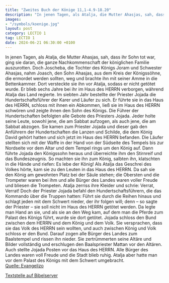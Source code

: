 ```yaml
---
title: "Zweites Buch der Könige 11,1-4.9-18.20"
description: "In jenen Tagen, als Atalja, die Mutter Ahasjas, sah, dass ihr Sohn tot war, ging sie daran, die ganze Nachkommenschaft der königlichen Familie auszurotten. Doch Joscheba, die Tochter des Königs Joram und Schwester Ahasjas, nahm Joasch, den Sohn Ahasjas, aus dem Kreis der Königssö...."
images:
- "/symbols/koenige.jpg"
layout: post
category: LECTIO 1
tag: LECTIO 1
date: 2024-06-21 06:30:00 +0100
---
```

In jenen Tagen, als Atalja, die Mutter Ahasjas, sah, dass ihr Sohn tot war, ging sie daran, die ganze Nachkommenschaft der königlichen Familie auszurotten.
Doch Joscheba, die Tochter des Königs Joram und Schwester Ahasjas, nahm Joasch, den Sohn Ahasjas, aus dem Kreis der Königssöhne, die ermordet werden sollten, weg und brachte ihn mit seiner Amme in die Bettenkammer.<!--more--> Dort versteckte sie ihn vor Atalja, sodass er nicht getötet wurde.
Er blieb sechs Jahre bei ihr im Haus des HERRN verborgen, während Atalja das Land regierte.
Im siebten Jahr bestellte der Priester Jojada die Hundertschaftsführer der Karer und Läufer zu sich. Er führte sie in das Haus des HERRN, schloss mit ihnen ein Abkommen, ließ sie im Haus des HERRN schwören und zeigte ihnen den Sohn des Königs.
Die Führer der Hundertschaften befolgten alle Gebote des Priesters Jojada. Jeder holte seine Leute, sowohl jene, die am Sabbat aufzogen, als auch jene, die am Sabbat abzogen. Sie kamen zum Priester Jojada
und dieser gab den Anführern der Hundertschaften die Lanzen und Schilde, die dem König David gehört hatten und sich jetzt im Haus des HERRN befanden.
Die Läufer stellten sich mit der Waffe in der Hand von der Südseite des Tempels bis zur Nordseite vor dem Altar und dem Tempel rings um den König auf.
Dann führte Jojada den Königssohn heraus und überreichte ihm den Stirnreif und das Bundeszeugnis. So machten sie ihn zum König, salbten ihn, klatschten in die Hände und riefen: Es lebe der König!
Als Atalja das Geschrei des Volkes hörte, kam sie zu den Leuten in das Haus des HERRN.
Da sah sie den König am gewohnten Platz bei der Säule stehen; die Obersten und die Trompeter waren bei ihm und alle Bürger des Landes waren voller Freude und bliesen die Trompeten. Atalja zerriss ihre Kleider und schrie: Verrat, Verrat!
Doch der Priester Jojada befahl den Hundertschaftsführern, die das Kommando über die Truppen hatten: Führt sie durch die Reihen hinaus und schlagt jeden mit dem Schwert nieder, der ihr folgen will; denn – so sagte der Priester – sie soll nicht im Haus des HERRN getötet werden.
Da legte man Hand an sie, und als sie an den Weg kam, auf dem man die Pferde zum Palast des Königs führt, wurde sie dort getötet.
Jojada schloss den Bund zwischen dem HERRN und dem König und dem Volk. Sie versprachen, dass sie das Volk des HERRN sein wollten, und auch zwischen König und Volk schloss er den Bund.
Darauf zogen alle Bürger des Landes zum Baalstempel und rissen ihn nieder. Sie zertrümmerten seine Altäre und Bilder vollständig und erschlugen den Baalspriester Mattan vor den Altären. Auch stellte Jojada Posten vor das Haus des HERRN.
Alle Bürger des Landes waren voll Freude und die Stadt blieb ruhig. Atalja aber hatte man vor dem Palast des Königs mit dem Schwert umgebracht.<br>
[Quelle: Evangelizo](https://evangeliumtagfuertag.org/DE/gospel)

[Textstelle auf Bibelserver](https://www.bibleserver.com/EU/2.Könige11,1-4.9-18.20)
